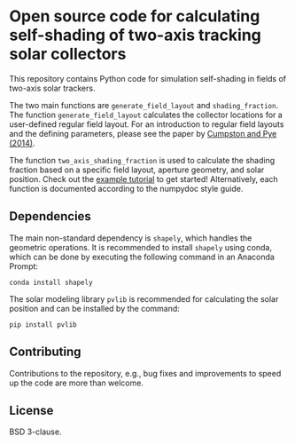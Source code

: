 # Open source code for calculating self-shading of two-axis tracking solar collectors
This repository contains Python code for simulation self-shading in fields of two-axis solar trackers.

The two main functions are `generate_field_layout` and `shading_fraction`. The function `generate_field_layout` calculates the collector locations for a user-defined regular field layout. For an introduction to regular field layouts and the defining parameters, please see the paper by [Cumpston and Pye (2014)](https://doi.org/10.1016/j.solener.2014.06.012).

The function `two_axis_shading_fraction` is used to calculate the shading fraction based on a specific field layout, aperture geometry, and solar position. Check out the [example tutorial](https://github.com/AdamRJensen/two_axis_tracker_shading/blob/main/notebooks/Example%20time%20series%20generation.ipynb) to get started! Alternatively, each function is documented according to the numpydoc style guide.


## Dependencies
The main non-standard dependency is `shapely`, which handles the geometric operations. It is recommended to install `shapely` using conda, which can be done by executing the following command in an Anaconda Prompt:

    conda install shapely

The solar modeling library `pvlib` is recommended for calculating the solar position and can be installed by the command:

    pip install pvlib

## Contributing
Contributions to the repository, e.g., bug fixes and improvements to speed up the code are more than welcome.

## License
BSD 3-clause.
